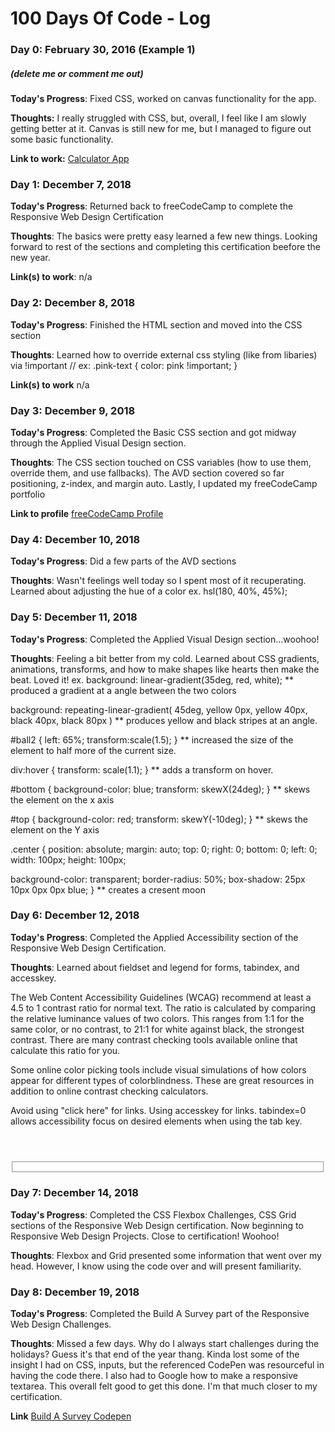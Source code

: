 # 100 Days Of Code - Log

### Day 0: February 30, 2016 (Example 1)
##### (delete me or comment me out)

**Today's Progress**: Fixed CSS, worked on canvas functionality for the app.

**Thoughts:** I really struggled with CSS, but, overall, I feel like I am slowly getting better at it. Canvas is still new for me, but I managed to figure out some basic functionality.

**Link to work:** [Calculator App](http://www.example.com)

### Day 1: December 7, 2018

**Today's Progress**: Returned back to freeCodeCamp to complete the Responsive Web Design Certification

**Thoughts**: The basics were pretty easy learned a few new things. Looking forward to rest of the sections and completing this certification beefore the new year.

**Link(s) to work**: n/a


### Day 2: December 8, 2018

**Today's Progress**: Finished the HTML section and moved into the CSS section

**Thoughts**: Learned how to override external css styling (like from libaries) via !important // ex: .pink-text { color: pink !important; }


**Link(s) to work** n/a

### Day 3: December 9, 2018

**Today's Progress**: Completed the Basic CSS section and got midway through the Applied Visual Design section.

**Thoughts**: The CSS section touched on CSS variables (how to use them, override them, and use fallbacks). The AVD section covered so far positioning, z-index, and margin auto. Lastly, I updated my freeCodeCamp portfolio

**Link to profile**
[freeCodeCamp Profile](https://www.freecodecamp.org/aglegaspi)

### Day 4: December 10, 2018

**Today's Progress**: Did a few parts of the AVD sections

**Thoughts**: Wasn't feelings well today so I spent most of it recuperating. Learned about adjusting the hue of a color ex. hsl(180, 40%, 45%);

### Day 5: December 11, 2018

**Today's Progress**: Completed the Applied Visual Design section...woohoo!

**Thoughts**: Feeling a bit better from my cold. Learned about CSS gradients, animations, transforms, and how to make shapes like hearts then make the beat. Loved it!
ex.
background: linear-gradient(35deg, red, white);
** produced a gradient at a angle between the two colors

background: repeating-linear-gradient(
      45deg,
      yellow 0px,
      yellow 40px,
      black 40px,
      black 80px
    )
** produces yellow and black stripes at an angle.

#ball2 {
    left: 65%;
    transform:scale(1.5);
  }
** increased the size of the element to half more of the current size.

 div:hover {
    transform: scale(1.1);
  }
** adds a transform on hover.

#bottom {
    background-color: blue;
    transform: skewX(24deg);
  }
** skews the element on the x axis

  #top {
    background-color: red;
    transform: skewY(-10deg);
  }
** skews the element on the Y axis

.center
{
  position: absolute;
  margin: auto;
  top: 0;
  right: 0;
  bottom: 0;
  left: 0;
  width: 100px;
  height: 100px;
  
  background-color: transparent;
  border-radius: 50%;
  box-shadow: 25px 10px 0px 0px blue; 
}
** creates a cresent moon

### Day 6: December 12, 2018

**Today's Progress**: Completed the Applied Accessibility section of the Responsive Web Design Certification.

**Thoughts**: Learned about fieldset and legend for forms, tabindex, and accesskey.

The Web Content Accessibility Guidelines (WCAG) recommend at least a 4.5 to 1 contrast ratio for normal text. The ratio is calculated by comparing the relative luminance values of two colors. This ranges from 1:1 for the same color, or no contrast, to 21:1 for white against black, the strongest contrast. There are many contrast checking tools available online that calculate this ratio for you.

Some online color picking tools include visual simulations of how colors appear for different types of colorblindness. These are great resources in addition to online contrast checking calculators.

Avoid using "click here" for links. Using accesskey for links.
tabindex=0 allows accessibility focus on desired elements when using the tab key.

<header> </header>
<main> </main>
<article> </article>
<footer> </footer>
<nav> </nav>
<fieldset> </fieldset>
<legend> </legend>

### Day 7: December 14, 2018

**Today's Progress**: Completed the CSS Flexbox Challenges, CSS Grid sections of the Responsive Web Design certification. Now beginning to Responsive Web Design Projects. Close to certification! Woohoo!

**Thoughts**: Flexbox and Grid presented some information that went over my head. However, I know using the code over and will present familiarity.

### Day 8: December 19, 2018

**Today's Progress**: Completed the Build A Survey part of the Responsive Web Design Challenges.  

**Thoughts**: Missed a few days. Why do I always start challenges during the holidays? Guess it's that end of the year thang. Kinda lost some of the insight I had on CSS, inputs, but the referenced CodePen was resourceful in having the code there. I also had to Google how to make a responsive textarea. This overall felt good to get this done. I'm that much closer to my certification. 

**Link**
[Build A Survey Codepen](https://codepen.io/lex83nyc/pen/JwbwYM)
